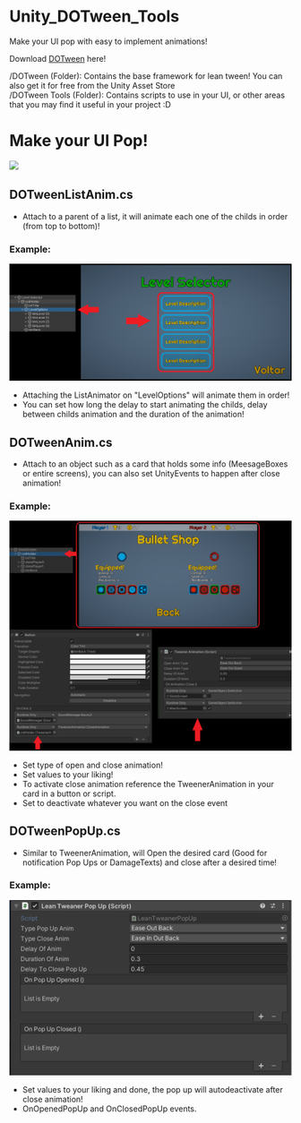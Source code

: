 # Unity_DOTween_Tools
Make your UI pop with easy to implement animations!

Download <a href='https://assetstore.unity.com/packages/tools/animation/dotween-hotween-v2-27676'>DOTween</a> here!

/DOTween (Folder): Contains the base framework for lean tween! You can also get it for free from the Unity Asset Store <br>
/DOTween Tools (Folder): Contains scripts to use in your UI, or other areas that you may find it useful in your project :D <br>

# Make your UI Pop!
![](Screenshots/Demo.gif)


## DOTweenListAnim.cs
- Attach to a parent of a list, it will animate each one of the childs in order (from top to bottom)!

### Example: <br>
![](Screenshots/ListAnimator.png)
- Attaching the ListAnimator on "LevelOptions" will animate them in order!
- You can set how long the delay to start animating the childs, delay between childs animation and the duration of the animation!

## DOTweenAnim.cs
- Attach to an object such as a card that holds some info (MeesageBoxes or entire screens), you can also set UnityEvents to happen after close animation!  

### Example: <br>
![](Screenshots/TweenerAnimation.png)
- Set type of open and close animation!
- Set values to your liking!
- To activate close animation reference the TweenerAnimation in your card in a button or script.
- Set to deactivate whatever you want on the close event

## DOTweenPopUp.cs
- Similar to TweenerAnimation, will Open the desired card (Good for notification Pop Ups or DamageTexts) and close after a desired time!

### Example: <br>
![](Screenshots/PopUp.png)
- Set values to your liking and done, the pop up will autodeactivate after close animation!
- OnOpenedPopUp and OnClosedPopUp events.
